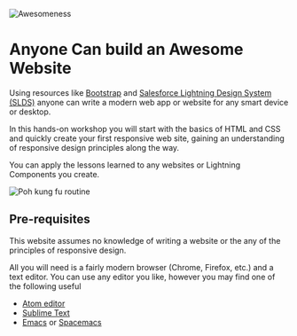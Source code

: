 ![Awesomeness](http://www.videogamesblogger.com/wp-content/uploads/2011/05/kung-fu-panda-2-videogame-wallpaper-small.jpg)

# Anyone Can build an Awesome Website

Using resources like [Bootstrap](http://getbootstrap.com/) and [Salesforce Lightning Design System (SLDS)](https://www.lightningdesignsystem.com/) anyone can write a modern web app or website for any smart device or desktop.

In this hands-on workshop you will start with the basics of HTML and CSS and quickly create your first responsive web site, gaining an understanding of responsive design principles along the way.

You can apply the lessons learned to any websites or Lightning Components you create.

![Poh kung fu routine](http://rs982.pbsrc.com/albums/ae301/shelleoconnell/kungfuyoo.gif~c200)

## Pre-requisites

This website assumes no knowledge of writing a website or the any of the principles of responsive design.

All you will need is a fairly modern browser (Chrome, Firefox, etc.) and a text editor.  You can use any editor you like, however you may find one of the following useful

* [Atom editor](https://atom.io/)
* [Sublime Text](https://www.sublimetext.com/)
* [Emacs](https://www.gnu.org/software/emacs/) or [Spacemacs](http://spacemacs.org/)

